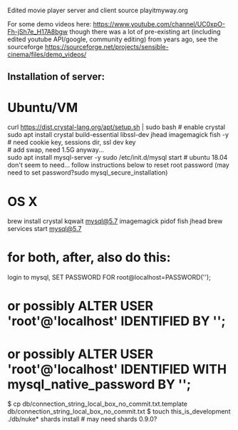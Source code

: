 Edited movie player server and client source playitmyway.org 

For some demo videos here: https://www.youtube.com/channel/UC0xpO-Fh-jSh7e_H17A8bgw
though there was a lot of pre-existing art (including edited youtube API/google, community editing) from years ago, see the sourceforge https://sourceforge.net/projects/sensible-cinema/files/demo_videos/

## Installation of server:

# Ubuntu/VM

 curl https://dist.crystal-lang.org/apt/setup.sh | sudo bash # enable crystal  
 sudo apt install crystal build-essential libssl-dev jhead imagemagick fish -y # need cookie key, sessions dir, ssl dev key  
 \# add swap, need 1.5G anyway...  
 sudo apt install mysql-server -y 
 sudo /etc/init.d/mysql start  # ubuntu 18.04 don't seem to need...
 follow instructions below to reset root password (may need to set password?sudo mysql_secure_installation)

# OS X

brew install crystal kqwait mysql@5.7 imagemagick pidof fish jhead
brew services start mysql@5.7  

# for both, after, also do this:

login to mysql, SET PASSWORD FOR root@localhost=PASSWORD('');
# or possibly ALTER USER 'root'@'localhost' IDENTIFIED BY ''; 
# or possibly ALTER USER 'root'@'localhost' IDENTIFIED WITH mysql_native_password BY '';
$ cp db/connection_string_local_box_no_commit.txt.template db/connection_string_local_box_no_commit.txt
$ touch this_is_development 
./db/nuke* 
shards install # may need shards 0.9.0?
